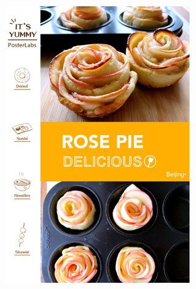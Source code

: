 <img class="img-responsive center-block" src="https://raw.githubusercontent.com/joshua19881228/my_blogs/master/Life_Discovery/Little_Things/figures/20170415.jpg" alt="" width="480"/>